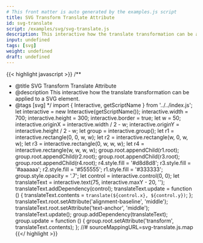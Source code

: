 ```yaml
---
# This front matter is auto generated by the examples.js script
title: SVG Transform Translate Attribute
id: svg-translate
script: /examples/svg/svg-translate.js
description: This interactive how the translate transformation can be applied to a SVG element.
input: undefined
tags: [svg]
weight: undefined
draft: undefined
---
```


{{< highlight javascript >}}
/**
* @title SVG Transform Translate Attribute
* @description This interactive how the translate transformation can be applied to a SVG element.
* @tags [svg]
*/
import { Interactive, getScriptName } from '../../index.js';
let interactive = new Interactive(getScriptName());
interactive.width = 700;
interactive.height = 300;
interactive.border = true;
let w = 50;
interactive.originX = interactive.width / 2 - w;
interactive.originY = interactive.height / 2 - w;
let group = interactive.group();
let r1 = interactive.rectangle(0, 0, w, w);
let r2 = interactive.rectangle(w, 0, w, w);
let r3 = interactive.rectangle(0, w, w, w);
let r4 = interactive.rectangle(w, w, w, w);
group.root.appendChild(r1.root);
group.root.appendChild(r2.root);
group.root.appendChild(r3.root);
group.root.appendChild(r4.root);
r4.style.fill = '#d8d8d8';
r3.style.fill = '#aaaaaa';
r2.style.fill = '#555555';
r1.style.fill = '#333333';
group.style.opacity = '.7';
let control = interactive.control(0, 0);
let translateText = interactive.text(75, interactive.maxY - 20, '');
translateText.addDependency(control);
translateText.update = function () {
    translateText.contents = `translate(${control.x}, ${control.y})`;
};
translateText.root.setAttribute('alignment-baseline', 'middle');
translateText.root.setAttribute('text-anchor', 'middle');
translateText.update();
group.addDependency(translateText);
group.update = function () {
    group.root.setAttribute('transform', translateText.contents);
};
//# sourceMappingURL=svg-translate.js.map
{{</ highlight >}}

